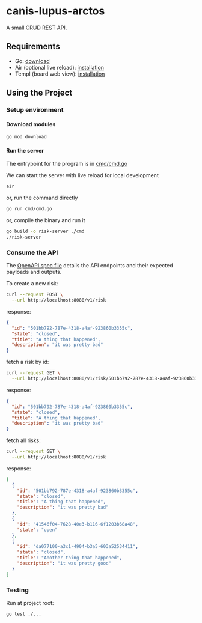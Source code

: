 # canis-lupus-arctos

A small CR~~UD~~ REST API.

## Requirements

- Go: [download](https://go.dev/dl/)
- Air (optional live reload): [installation](https://github.com/air-verse/air/tree/master?tab=readme-ov-file#via-go-install-recommended)
- Templ (board web view): [installation](https://templ.guide/quick-start/installation#go-install)

## Using the Project

### Setup environment

#### Download modules

```sh
go mod download
```

#### Run the server

The entrypoint for the program is in [cmd/cmd.go](/cmd/cmd.go)

We can start the server with live reload for local development

```sh
air
```

or, run the command directly

```sh
go run cmd/cmd.go
```

or, compile the binary and run it

```sh
go build -o risk-server ./cmd
./risk-server
```

### Consume the API

The [OpenAPI spec file](/openapi.yml) details the API endpoints and their expected payloads and outputs.

To create a new risk:

```sh
curl --request POST \
  --url http://localhost:8080/v1/risk
```

response:

```json
{
  "id": "501bb792-787e-4318-a4af-923860b3355c",
  "state": "closed",
  "title": "A thing that happened",
  "description": "it was pretty bad"
}
```

fetch a risk by id:

```sh
curl --request GET \
  --url http://localhost:8080/v1/risk/501bb792-787e-4318-a4af-923860b3355c
```

response:

```json
{
  "id": "501bb792-787e-4318-a4af-923860b3355c",
  "state": "closed",
  "title": "A thing that happened",
  "description": "it was pretty bad"
}
```

fetch all risks:

```sh
curl --request GET \
  --url http://localhost:8080/v1/risk
```

response:

```json
[
  {
    "id": "501bb792-787e-4318-a4af-923860b3355c",
    "state": "closed",
    "title": "A thing that happened",
    "description": "it was pretty bad"
  },
  {
    "id": "41546f04-7628-40e3-b116-6f1203b68a48",
    "state": "open"
  },
  {
    "id": "da077100-a3c1-4904-b3a5-603a52534411",
    "state": "closed",
    "title": "Another thing that happened",
    "description": "it was pretty good"
  }
]
```

### Testing

Run at project root:

```sh
go test ./...
```
